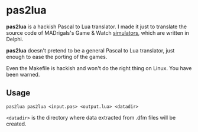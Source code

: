 # pas2lua

**pas2lua** is a hackish Pascal to Lua translator. I made it just to translate the source code of MADrigals's Game & Watch [simulators](http://www.madrigaldesign.it/sim/), which are written in Delphi.

**pas2lua** doesn't pretend to be a general Pascal to Lua translator, just enough to ease the porting of the games.

Even the Makefile is hackish and won't do the right thing on Linux. You have been warned.

## Usage

`pas2lua pas2lua <input.pas> <output.lua> <datadir>`

`<datadir>` is the directory where data extracted from .dfm files will be created.
